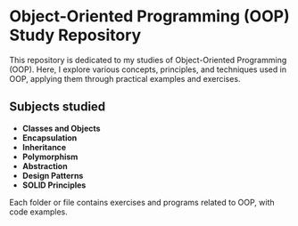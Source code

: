 # Object-Oriented Programming (OOP) Study Repository

This repository is dedicated to my studies of Object-Oriented Programming (OOP). Here, I explore various concepts, principles, and techniques used in OOP, applying them through practical examples and exercises.

## Subjects studied

- **Classes and Objects**
- **Encapsulation**
- **Inheritance**
- **Polymorphism**
- **Abstraction**
- **Design Patterns**
- **SOLID Principles**

Each folder or file contains exercises and programs related to OOP, with code examples.
